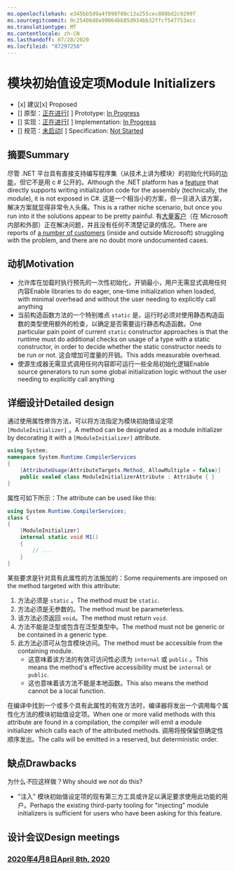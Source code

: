 ```yaml
---
ms.openlocfilehash: e345bb5d9a4f998f80c13a255cec808bd2c9299f
ms.sourcegitcommit: 0c25406d8a99064bb85d934bb32ffcf547753acc
ms.translationtype: MT
ms.contentlocale: zh-CN
ms.lasthandoff: 07/28/2020
ms.locfileid: "87297258"
---
```

# <a name="module-initializers"></a><span data-ttu-id="8b156-101">模块初始值设定项</span><span class="sxs-lookup"><span data-stu-id="8b156-101">Module Initializers</span></span>

* <span data-ttu-id="8b156-102">[x] 建议</span><span class="sxs-lookup"><span data-stu-id="8b156-102">[x] Proposed</span></span>
* <span data-ttu-id="8b156-103">[] 原型：[正在进行](https://github.com/jnm2/roslyn/tree/module_initializer)</span><span class="sxs-lookup"><span data-stu-id="8b156-103">[ ] Prototype: [In Progress](https://github.com/jnm2/roslyn/tree/module_initializer)</span></span>
* <span data-ttu-id="8b156-104">[] 实现：[正在进行](https://github.com/dotnet/roslyn/tree/features/module-initializers)</span><span class="sxs-lookup"><span data-stu-id="8b156-104">[ ] Implementation: [In Progress](https://github.com/dotnet/roslyn/tree/features/module-initializers)</span></span>
* <span data-ttu-id="8b156-105">[] 规范：[未启动]()</span><span class="sxs-lookup"><span data-stu-id="8b156-105">[ ] Specification: [Not Started]()</span></span>

## <a name="summary"></a><span data-ttu-id="8b156-106">摘要</span><span class="sxs-lookup"><span data-stu-id="8b156-106">Summary</span></span>
[summary]: #summary

<span data-ttu-id="8b156-107">尽管 .NET 平台具有直接支持编写程序集（从技术上讲为模块）的初始化代码的[功能](https://github.com/dotnet/runtime/blob/master/docs/design/specs/Ecma-335-Augments.md#module-initializer)，但它不是用 c # 公开的。</span><span class="sxs-lookup"><span data-stu-id="8b156-107">Although the .NET platform has a [feature](https://github.com/dotnet/runtime/blob/master/docs/design/specs/Ecma-335-Augments.md#module-initializer) that directly supports writing initialization code for the assembly (technically, the module), it is not exposed in C#.</span></span>  <span data-ttu-id="8b156-108">这是一个相当小的方案，但一旦进入该方案，解决方案就显得非常令人头痛。</span><span class="sxs-lookup"><span data-stu-id="8b156-108">This is a rather niche scenario, but once you run into it the solutions appear to be pretty painful.</span></span>  <span data-ttu-id="8b156-109">有[大量客户](https://www.google.com/search?q=.net+module+constructor+c%23&oq=.net+module+constructor)（在 Microsoft 内部和外部）正在解决问题，并且没有任何不清楚记录的情况。</span><span class="sxs-lookup"><span data-stu-id="8b156-109">There are reports of [a number of customers](https://www.google.com/search?q=.net+module+constructor+c%23&oq=.net+module+constructor) (inside and outside Microsoft) struggling with the problem, and there are no doubt more undocumented cases.</span></span>

## <a name="motivation"></a><span data-ttu-id="8b156-110">动机</span><span class="sxs-lookup"><span data-stu-id="8b156-110">Motivation</span></span>
[motivation]: #motivation

- <span data-ttu-id="8b156-111">允许库在加载时执行预先的一次性初始化，开销最小，用户无需显式调用任何内容</span><span class="sxs-lookup"><span data-stu-id="8b156-111">Enable libraries to do eager, one-time initialization when loaded, with minimal overhead and without the user needing to explicitly call anything</span></span>
- <span data-ttu-id="8b156-112">当前构造函数方法的一个特别难点 `static` 是，运行时必须对使用静态构造函数的类型使用额外的检查，以确定是否需要运行静态构造函数。</span><span class="sxs-lookup"><span data-stu-id="8b156-112">One particular pain point of current `static` constructor approaches is that the runtime must do additional checks on usage of a type with a static constructor, in order to decide whether the static constructor needs to be run or not.</span></span> <span data-ttu-id="8b156-113">这会增加可度量的开销。</span><span class="sxs-lookup"><span data-stu-id="8b156-113">This adds measurable overhead.</span></span>
- <span data-ttu-id="8b156-114">使源生成器无需显式调用任何内容即可运行一些全局初始化逻辑</span><span class="sxs-lookup"><span data-stu-id="8b156-114">Enable source generators to run some global initialization logic without the user needing to explicitly call anything</span></span>

## <a name="detailed-design"></a><span data-ttu-id="8b156-115">详细设计</span><span class="sxs-lookup"><span data-stu-id="8b156-115">Detailed design</span></span>
[design]: #detailed-design

<span data-ttu-id="8b156-116">通过使用属性修饰方法，可以将方法指定为模块初始值设定项 `[ModuleInitializer]` 。</span><span class="sxs-lookup"><span data-stu-id="8b156-116">A method can be designated as a module initializer by decorating it with a `[ModuleInitializer]` attribute.</span></span>

```cs
using System;
namespace System.Runtime.CompilerServices
{
    [AttributeUsage(AttributeTargets.Method, AllowMultiple = false)]
    public sealed class ModuleInitializerAttribute : Attribute { }
}
```

<span data-ttu-id="8b156-117">属性可如下所示：</span><span class="sxs-lookup"><span data-stu-id="8b156-117">The attribute can be used like this:</span></span>

```cs
using System.Runtime.CompilerServices;
class C
{
    [ModuleInitializer]
    internal static void M1()
    {
        // ...
    }
}
```

<span data-ttu-id="8b156-118">某些要求是针对具有此属性的方法施加的：</span><span class="sxs-lookup"><span data-stu-id="8b156-118">Some requirements are imposed on the method targeted with this attribute:</span></span>
1. <span data-ttu-id="8b156-119">方法必须是 `static` 。</span><span class="sxs-lookup"><span data-stu-id="8b156-119">The method must be `static`.</span></span>
1. <span data-ttu-id="8b156-120">方法必须是无参数的。</span><span class="sxs-lookup"><span data-stu-id="8b156-120">The method must be parameterless.</span></span>
1. <span data-ttu-id="8b156-121">该方法必须返回 `void`。</span><span class="sxs-lookup"><span data-stu-id="8b156-121">The method must return `void`.</span></span>
1. <span data-ttu-id="8b156-122">方法不能是泛型或包含在泛型类型中。</span><span class="sxs-lookup"><span data-stu-id="8b156-122">The method must not be generic or be contained in a generic type.</span></span>
1. <span data-ttu-id="8b156-123">此方法必须可从包含模块访问。</span><span class="sxs-lookup"><span data-stu-id="8b156-123">The method must be accessible from the containing module.</span></span>
    - <span data-ttu-id="8b156-124">这意味着该方法的有效可访问性必须为 `internal` 或 `public` 。</span><span class="sxs-lookup"><span data-stu-id="8b156-124">This means the method's effective accessibility must be `internal` or `public`.</span></span>
    - <span data-ttu-id="8b156-125">这也意味着该方法不能是本地函数。</span><span class="sxs-lookup"><span data-stu-id="8b156-125">This also means the method cannot be a local function.</span></span>
    
<span data-ttu-id="8b156-126">在编译中找到一个或多个具有此属性的有效方法时，编译器将发出一个调用每个属性化方法的模块初始值设定项。</span><span class="sxs-lookup"><span data-stu-id="8b156-126">When one or more valid methods with this attribute are found in a compilation, the compiler will emit a module initializer which calls each of the attributed methods.</span></span> <span data-ttu-id="8b156-127">调用将按保留但确定性顺序发出。</span><span class="sxs-lookup"><span data-stu-id="8b156-127">The calls will be emitted in a reserved, but deterministic order.</span></span>

## <a name="drawbacks"></a><span data-ttu-id="8b156-128">缺点</span><span class="sxs-lookup"><span data-stu-id="8b156-128">Drawbacks</span></span>
[drawbacks]: #drawbacks

<span data-ttu-id="8b156-129">为什么*不*应这样做？</span><span class="sxs-lookup"><span data-stu-id="8b156-129">Why should we *not* do this?</span></span>

- <span data-ttu-id="8b156-130">"注入" 模块初始值设定项的现有第三方工具或许足以满足要求使用此功能的用户。</span><span class="sxs-lookup"><span data-stu-id="8b156-130">Perhaps the existing third-party tooling for "injecting" module initializers is sufficient for users who have been asking for this feature.</span></span>

## <a name="design-meetings"></a><span data-ttu-id="8b156-131">设计会议</span><span class="sxs-lookup"><span data-stu-id="8b156-131">Design meetings</span></span>

### <a name="april-8th-2020"></a>[<span data-ttu-id="8b156-132">2020年4月8日</span><span class="sxs-lookup"><span data-stu-id="8b156-132">April 8th, 2020</span></span>](/meetings/2020/LDM-2020-04-08.md#module-initializers)
